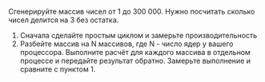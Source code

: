 Сгенерируйте массив чисел от 1 до 300 000. Нужно посчитать сколько чисел делится на 3 без остатка.

1. Сначала сделайте простым циклом и замерьте производительность
2. Разбейте массив на N массивов, где N - число ядер у вашего процессора. Выполните расчёт для каждого массива в отдельном процессе и
   передайте результат обратно. Замерьте выполнение и сравните с пунктом 1.
